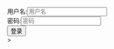 <script>
  import axios from 'axios'
  import {login} from './request.js'
  
  export default {
    data(){
      return {
        username: "",
        password: "",
        loading: false,
        setIt: null,
        disabled: false
      }
    },
    methods: {
      loginFn(){
        this.disabled = true
        if(!this.username && !this.password){
          this.disabled = false
          alert("请填写用户名和密码!")
          return
        }
        login(this.username, this.password).finally(() => {
          this.disabled = false
        })
      }
    },
    mounted(){
      this.setIt = setInterval(() => {
        if(window.localStorage.getItem("default-admin")){
          this.loading = true
          document.getElementsByClassName("navbar")[0].style.display = "none"
          clearInterval(this.setIt)
        } 
      }, 500)
    },
    beforeDestory(){
      clearInterval(this.setIt)
    }
  }
</script>

<image-com :src="'/logo.png'" :headerImg="'/header.png'" :width="137" :height="84" :bgWidth="'1920'" :bgHeight="'896'"></image-com>

<div class="login_content" v-if="!loading">
  <div>
    <div>
      <span>用户名:</span><input class="login_username" type="text" v-model="username" placeholder="用户名"/>
    </div>
    <div>
      <span>密码:</span><input class="login_password" type="password" v-model="password" placeholder="密码"/>
    </div>
    <div>
      <Button @click="loginFn" :disabled="disabled">登录</Button>
    </div>
  </div>
</div>
<div class="admin_content" v-else>
  <admin></admin>
</div>>
